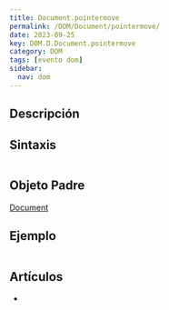 ```yaml
---
title: Document.pointermove
permalink: /DOM/Document/pointermove/
date: 2023-09-25
key: DOM.D.Document.pointermove
category: DOM
tags: [evento dom]
sidebar:
  nav: dom
---
```


## Descripción


## Sintaxis


```javascript

```


## Objeto Padre


[Document](https://www.w3api.com/DOM/Document/)


## Ejemplo


```javascript

```


## Artículos

- 
